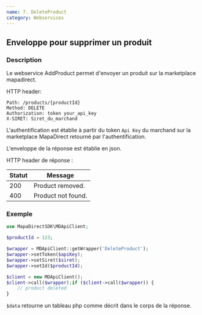 ```yaml
---
name: 7. DeleteProduct
category: Webservices
---
```



## Enveloppe pour supprimer un produit ##


### Description ###

Le webservice AddProduct permet d'envoyer un produit sur la marketplace mapadirect.

HTTP header:

```
Path: /products/{productId}
Method: DELETE
Authorization: token your_api_key
X-SIRET: Siret_du_marchand
```

L'authentification est établie à partir du token `Api Key` du marchand sur la marketplace MapaDirect retourné par l'authentification.

L'enveloppe de la réponse est établie en json.

HTTP header de réponse :

| Statut | Message |
| ------ | ------ |
| 200 | Product removed. |
| 400 | Product not found. |



### Exemple ###

```php
use MapaDirectSDK\MDApiClient;

$productId = 123;

$wrapper = MDApiClient::getWrapper('DeleteProduct');
$wrapper->setToken($apiKey);
$wrapper->setSiret($siret);
$wrapper->setId($productId);

$client = new MDApiClient();
$client->call($wrapper);if ($client->call($wrapper)) {
    // product deleted
}
```

`$data` retourne un tableau php comme décrit dans le corps de la réponse.
